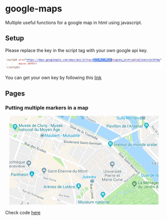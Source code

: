 # google-maps
Multiple useful functions for a google map in html using javascript.

## Setup
Please replace the key in the script tag with your own google api key.
<p align="center">
  <img src="screenshots/key.JPG">
</p>

You can get your own key by following this [link](https://developers.google.com/maps/documentation/javascript/get-api-key)

## Pages
### Putting multiple markers in a map
<p align="center">
  <img src="screenshots/putting_multiple_markers.gif">
</p>

Check code [here](src/put-multiple-marker.html)

